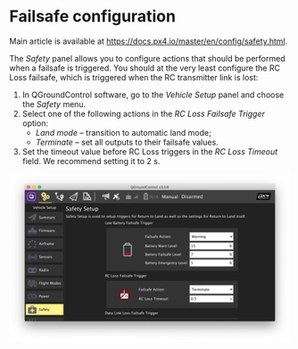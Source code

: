 # Failsafe configuration

Main article is available at https://docs.px4.io/master/en/config/safety.html.

The *Safety* panel allows you to configure actions that should be performed when a failsafe is triggered. You should at the very least configure the RC Loss failsafe, which is triggered when the RC transmitter link is lost:

1. In QGroundControl software, go to the *Vehicle Setup* panel and choose the *Safety* menu.
2. Select one of the following actions in the *RC Loss Failsafe Trigger* option:
    * *Land mode* – transition to automatic land mode;
    * *Terminate* – set all outputs to their failsafe values.
3. Set the timeout value before RC Loss triggers in the *RC Loss Timeout* field. We recommend setting it to 2 s.

<img src="../assets/qgc-failsafe.png" alt="QGroundControl failsafe" class="zoom">
